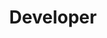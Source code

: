 ---
firstname: "Michelle"
lastname: "Zhuang"
title: "Developer"
group: "member"
img: "michellz.jpg"
github: "michelle-zhuang"
---